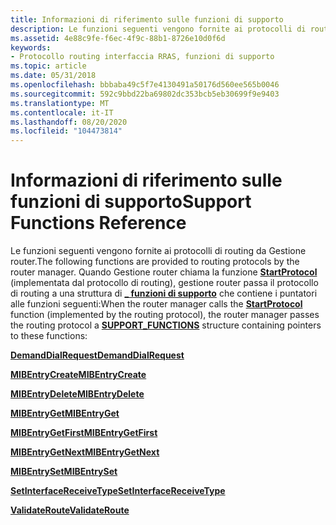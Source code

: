 ```yaml
---
title: Informazioni di riferimento sulle funzioni di supporto
description: Le funzioni seguenti vengono fornite ai protocolli di routing da Gestione router.
ms.assetid: 4e88c9fe-f6ec-4f9c-88b1-8726e10d0f6d
keywords:
- Protocollo routing interfaccia RRAS, funzioni di supporto
ms.topic: article
ms.date: 05/31/2018
ms.openlocfilehash: bbbaba49c5f7e4130491a50176d560ee565b0046
ms.sourcegitcommit: 592c9bbd22ba69802dc353bcb5eb30699f9e9403
ms.translationtype: MT
ms.contentlocale: it-IT
ms.lasthandoff: 08/20/2020
ms.locfileid: "104473814"
---
```

# <a name="support-functions-reference"></a><span data-ttu-id="b7a7e-104">Informazioni di riferimento sulle funzioni di supporto</span><span class="sxs-lookup"><span data-stu-id="b7a7e-104">Support Functions Reference</span></span>

<span data-ttu-id="b7a7e-105">Le funzioni seguenti vengono fornite ai protocolli di routing da Gestione router.</span><span class="sxs-lookup"><span data-stu-id="b7a7e-105">The following functions are provided to routing protocols by the router manager.</span></span> <span data-ttu-id="b7a7e-106">Quando Gestione router chiama la funzione [**StartProtocol**](/windows/desktop/api/Routprot/nc-routprot-pstart_protocol) (implementata dal protocollo di routing), gestione router passa il protocollo di routing a una struttura di [**\_ funzioni di supporto**](/windows/desktop/api/Routprot/ns-routprot-support_functions_50) che contiene i puntatori alle funzioni seguenti:</span><span class="sxs-lookup"><span data-stu-id="b7a7e-106">When the router manager calls the [**StartProtocol**](/windows/desktop/api/Routprot/nc-routprot-pstart_protocol) function (implemented by the routing protocol), the router manager passes the routing protocol a [**SUPPORT\_FUNCTIONS**](/windows/desktop/api/Routprot/ns-routprot-support_functions_50) structure containing pointers to these functions:</span></span>

<span data-ttu-id="b7a7e-107">[**DemandDialRequest**](/previous-versions/windows/desktop/legacy/aa373924(v=vs.85))</span><span class="sxs-lookup"><span data-stu-id="b7a7e-107">[**DemandDialRequest**](/previous-versions/windows/desktop/legacy/aa373924(v=vs.85))</span></span>

<span data-ttu-id="b7a7e-108">[**MIBEntryCreate**](/previous-versions/windows/desktop/legacy/aa374538(v=vs.85))</span><span class="sxs-lookup"><span data-stu-id="b7a7e-108">[**MIBEntryCreate**](/previous-versions/windows/desktop/legacy/aa374538(v=vs.85))</span></span>

<span data-ttu-id="b7a7e-109">[**MIBEntryDelete**](/previous-versions/windows/desktop/legacy/aa374539(v=vs.85))</span><span class="sxs-lookup"><span data-stu-id="b7a7e-109">[**MIBEntryDelete**](/previous-versions/windows/desktop/legacy/aa374539(v=vs.85))</span></span>

<span data-ttu-id="b7a7e-110">[**MIBEntryGet**](/previous-versions/windows/desktop/legacy/aa374540(v=vs.85))</span><span class="sxs-lookup"><span data-stu-id="b7a7e-110">[**MIBEntryGet**](/previous-versions/windows/desktop/legacy/aa374540(v=vs.85))</span></span>

<span data-ttu-id="b7a7e-111">[**MIBEntryGetFirst**](/previous-versions/windows/desktop/legacy/aa374541(v=vs.85))</span><span class="sxs-lookup"><span data-stu-id="b7a7e-111">[**MIBEntryGetFirst**](/previous-versions/windows/desktop/legacy/aa374541(v=vs.85))</span></span>

<span data-ttu-id="b7a7e-112">[**MIBEntryGetNext**](/previous-versions/windows/desktop/legacy/aa374542(v=vs.85))</span><span class="sxs-lookup"><span data-stu-id="b7a7e-112">[**MIBEntryGetNext**](/previous-versions/windows/desktop/legacy/aa374542(v=vs.85))</span></span>

<span data-ttu-id="b7a7e-113">[**MIBEntrySet**](/previous-versions/windows/desktop/legacy/aa374543(v=vs.85))</span><span class="sxs-lookup"><span data-stu-id="b7a7e-113">[**MIBEntrySet**](/previous-versions/windows/desktop/legacy/aa374543(v=vs.85))</span></span>

<span data-ttu-id="b7a7e-114">[**SetInterfaceReceiveType**](/previous-versions/windows/desktop/legacy/aa382181(v=vs.85))</span><span class="sxs-lookup"><span data-stu-id="b7a7e-114">[**SetInterfaceReceiveType**](/previous-versions/windows/desktop/legacy/aa382181(v=vs.85))</span></span>

<span data-ttu-id="b7a7e-115">[**ValidateRoute**](/previous-versions/windows/desktop/legacy/aa382342(v=vs.85))</span><span class="sxs-lookup"><span data-stu-id="b7a7e-115">[**ValidateRoute**](/previous-versions/windows/desktop/legacy/aa382342(v=vs.85))</span></span>

 

 